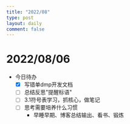 ```yaml
---
title: "2022/08"
type: post
layout: daily
comment: false
---
```


# 2022/08/06
- 今日待办
  - [X] 写错单dmp开发文档
  - [ ] 总结反思"提醒标语"
  - [ ] 3.1符号表学习，抓核心，做笔记
  - [ ] 思考需要培养什么习惯
    - 早睡早期、博客总结输出、看书、锻炼
